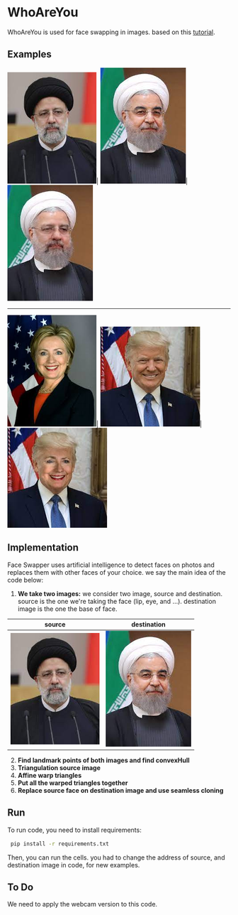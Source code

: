# WhoAreYou
WhoAreYou is used for face swapping in images. based on this [tutorial](https://learnopencv.com/face-swap-using-opencv-c-python/).
## Examples
![source image](./src/images/raisi.jpeg "Source Image")| ![destination image](./src/images/rouhani.jpeg#200X200 "Destination Image")| ![result image](./src/images/raisi-rohani.jpeg "Result Image")

---

![source image](./src/images/clinton.jpeg "Source Image")| ![destination image](./src/images/trump.jpeg#200X200 "Destination Image")| ![result image](./src/images/clinton-trump.jpeg "Result Image")


## Implementation 
Face Swapper uses artificial intelligence to detect faces on photos and replaces them with other faces of your choice. we say the main idea of the code below:

1. **We take two images:** we consider two image, source and destination. source is the one we're taking the face (lip, eye, and ...). destination image is the one the base of face. 


| source             |  destination
| :----: | :---: |
![source image](./src/images/raisi.jpeg "Source Image")| ![destination image](./src/images/rouhani.jpeg#200X200 "Destination Image")


2. **Find landmark points of both images and find convexHull** 
3. **Triangulation source image**
4. **Affine warp triangles**
5. **Put all the warped triangles together**
6. **Replace source face on destination image and use seamless cloning**


## Run
To run code, you need to install requirements:
```bash
 pip install -r requirements.txt
```
Then, you can run the cells. you had to change the address of source, and destination image in code, for new examples.

## To Do
We need to apply the webcam version to this code. 
